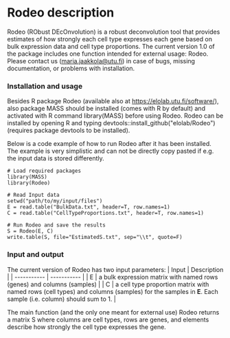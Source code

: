 # Rodeo description

Rodeo (RObust DEcOnvolution) is a robust deconvolution tool that provides estimates of how strongly each cell type expresses each gene based on bulk expression data and cell type proportions. The current version 1.0 of the package includes one function intended for external usage: Rodeo. Please contact us (maria.jaakkola@utu.fi) in case of bugs, missing documentation, or problems with installation. 

### Installation and usage

Besides R package Rodeo (available also at https://elolab.utu.fi/software/), also package MASS should be installed (comes with R by default) and activated with R command library(MASS) before using Rodeo. Rodeo can be installed by opening R and typing devtools::install_github("elolab/Rodeo") (requires package devtools to be installed).


Below is a code example of how to run Rodeo after it has been installed. The example is very simplistic and can not be directly copy pasted if e.g. the input data is stored differently.

	# Load required packages
	library(MASS)
	library(Rodeo)
	
	# Read Input data
	setwd("path/to/my/input/files")
	E = read.table("BulkData.txt", header=T, row.names=1)
	C = read.table("CellTypeProportions.txt", header=T, row.names=1)
	
	# Run Rodeo and save the results
	S = Rodeo(E, C)
	write.table(S, file="EstimatedS.txt", sep="\\t", quote=F)


### Input and output

The current version of Rodeo has two input parameters: 
| Input      | Description |
| ----------- | ----------- |
| E      | a bulk expression matrix with named rows (genes) and columns (samples)       |
| C   | a cell type proportion matrix with named rows (cell types) and columns (samples) for the samples in **E**. Each sample (i.e. column) should sum to 1.        |


The main function (and the only one meant for external use) Rodeo returns a matrix S where columns are cell types, rows are genes, and elements describe how strongly the cell type expresses the gene. 
